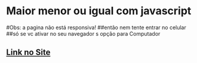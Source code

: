 # Maior menor ou igual com javascript
#Obs: a pagina não está responsiva!
##então nem tente entrar no celular
##só se vc ativar no seu navegador s opção para Computador
## [Link no Site](https://gabrielcordeirobarrosoteles.github.io/Maior-menor-ou-igual-com-javascript/)
